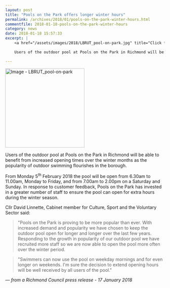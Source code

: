 ```yaml
---
layout: post
title: "Pools on the Park offers longer winter hours"
permalink: /archives/2018/01/pools-on-the-park-winter-hours.html
commentfile: 2018-01-18-pools-on-the-park-winter-hours
category: news
date: 2018-01-18 15:57:33
excerpt: |
    <a href="/assets/images/2018/LBRUT_pool-on-park.jpg" title="Click for a larger image"><img src="/assets/images/2018/LBRUT_pool-on-park-thumb.jpg" width="150" alt="Image - LBRUT_pool-on-park"  class="photo right"/></a>

    Users of the outdoor pool at Pools on the Park in Richmond will be able to benefit from increased opening times over the winter months as the popularity of outdoor swimming flourishes in the borough.

---
```


<a href="/assets/images/2018/LBRUT_pool-on-park.jpg" title="Click for a larger image"><img src="/assets/images/2018/LBRUT_pool-on-park-thumb.jpg" width="250" alt="Image - LBRUT_pool-on-park"  class="photo right"/></a>

Users of the outdoor pool at Pools on the Park in Richmond will be able to benefit from increased opening times over the winter months as the popularity of outdoor swimming flourishes in the borough.

From Monday 5<sup>th</sup> February 2018 the pool will be open from 6.30am to 11.00am, Monday to Friday, and from 7.00am to 2.00pm on a Saturday and Sunday. In response to customer feedback, Pools on the Park has  invested in a greater number of staff  to ensure the pool can open for extra hours during the winter season.

Cllr David Linnette, Cabinet member for Culture, Sport and the Voluntary Sector said:

> "Pools on the Park is proving to be more popular than ever. With increased demand and popularity we have chosen to keep the outdoor pool open for longer and longer over the last few years. Responding to the growth in popularity of our outdoor pool we have recruited more staff so we are now able to open the pool more often over the winter period.

> "Swimmers can now use the pool on weekday mornings and for even longer on weekends. I'm sure the decision to extend opening hours will be well received by all users of the pool."

<cite>&mdash; from a Richmond Council press release - 17 January 2018</cite>
